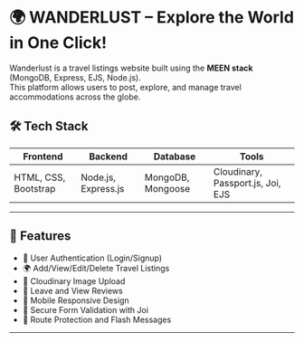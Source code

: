 # 🌍 WANDERLUST – Explore the World in One Click!

Wanderlust is a travel listings website built using the **MEEN stack** (MongoDB, Express, EJS, Node.js).  
This platform allows users to post, explore, and manage travel accommodations across the globe.



## 🛠 Tech Stack

| Frontend | Backend | Database | Tools |
|----------|---------|----------|-------|
| HTML, CSS, Bootstrap | Node.js, Express.js | MongoDB, Mongoose | Cloudinary, Passport.js, Joi, EJS |

---

## 🔑 Features

- 🔐 User Authentication (Login/Signup)
- 🌍 Add/View/Edit/Delete Travel Listings
- 📸 Cloudinary Image Upload
- 💬 Leave and View Reviews
- 📱 Mobile Responsive Design
- 🧰 Secure Form Validation with Joi
- 📌 Route Protection and Flash Messages

---
